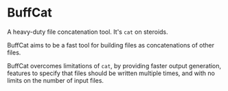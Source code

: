 # BuffCat

A heavy-duty file concatenation tool. It's `cat` on steroids.

BuffCat aims to be a fast tool for building files as concatenations of other files.

BuffCat overcomes limitations of `cat`, by providing faster output generation, features to specify
that files should be written multiple times, and with no limits on the number of input files.
